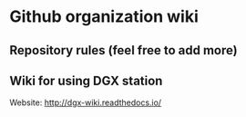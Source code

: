 # Github organization wiki

## Repository rules (feel free to add more)


## Wiki for using DGX station
Website: http://dgx-wiki.readthedocs.io/
